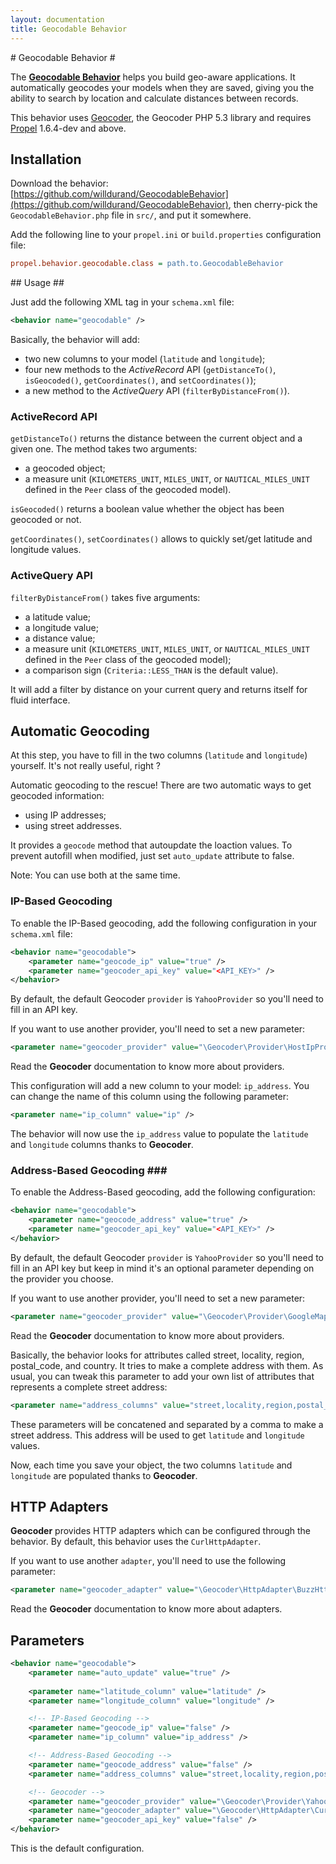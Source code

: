 ```yaml
---
layout: documentation
title: Geocodable Behavior
---
```


# Geocodable Behavior #

The [**Geocodable Behavior**](https://github.com/willdurand/GeocodableBehavior) helps you build geo-aware applications. It automatically geocodes your models when they are saved, giving you the ability to search by location and calculate distances between records.

This behavior uses [Geocoder](https://github.com/willdurand/Geocoder), the Geocoder PHP 5.3 library and requires [Propel](http://github.com/propelorm/Propel) 1.6.4-dev and above.

## Installation ##

Download the behavior: [https://github.com/willdurand/GeocodableBehavior](https://github.com/willdurand/GeocodableBehavior), then cherry-pick the `GeocodableBehavior.php` file in `src/`, and put it somewhere.

Add the following line to your `propel.ini` or `build.properties` configuration file:

```ini
propel.behavior.geocodable.class = path.to.GeocodableBehavior
```

## Usage ##

Just add the following XML tag in your `schema.xml` file:

```xml
<behavior name="geocodable" />
```

Basically, the behavior will add:

* two new columns to your model (`latitude` and `longitude`);
* four new methods to the _ActiveRecord_ API (`getDistanceTo()`, `isGeocoded()`, `getCoordinates()`, and `setCoordinates()`);
* a new method to the _ActiveQuery_ API (`filterByDistanceFrom()`).


### ActiveRecord API ###

`getDistanceTo()` returns the distance between the current object and a given one.
The method takes two arguments:

* a geocoded object;
* a measure unit (`KILOMETERS_UNIT`, `MILES_UNIT`, or `NAUTICAL_MILES_UNIT` defined in the `Peer` class of the geocoded model).

`isGeocoded()` returns a boolean value whether the object has been geocoded or not.

`getCoordinates()`, `setCoordinates()` allows to quickly set/get latitude and longitude values.


### ActiveQuery API ###

`filterByDistanceFrom()` takes five arguments:

* a latitude value;
* a longitude value;
* a distance value;
* a measure unit (`KILOMETERS_UNIT`, `MILES_UNIT`, or `NAUTICAL_MILES_UNIT` defined in the `Peer` class of the geocoded model);
* a comparison sign (`Criteria::LESS_THAN` is the default value).


It will add a filter by distance on your current query and returns itself for fluid interface.


## Automatic Geocoding ##

At this step, you have to fill in the two columns (`latitude` and `longitude`) yourself.
It's not really useful, right ?

Automatic geocoding to the rescue! There are two automatic ways to get geocoded information:

* using IP addresses;
* using street addresses.

It provides a ```geocode``` method that autoupdate the loaction values.
To prevent autofill when modified, just set ```auto_update``` attribute to false.

Note: You can use both at the same time.


### IP-Based Geocoding ###

To enable the IP-Based geocoding, add the following configuration in your `schema.xml` file:

```xml
<behavior name="geocodable">
    <parameter name="geocode_ip" value="true" />
    <parameter name="geocoder_api_key" value="<API_KEY>" />
</behavior>
```

By default, the default Geocoder `provider` is `YahooProvider` so you'll need to fill in an API key.

If you want to use another provider, you'll need to set a new parameter:

```xml
<parameter name="geocoder_provider" value="\Geocoder\Provider\HostIpProvider" />
```

Read the **Geocoder** documentation to know more about providers.

This configuration will add a new column to your model: `ip_address`. You can change the name of this column using the following parameter:

```xml
<parameter name="ip_column" value="ip" />
```

The behavior will now use the `ip_address` value to populate the `latitude` and `longitude` columns thanks to **Geocoder**.


### Address-Based Geocoding ###

To enable the Address-Based geocoding, add the following configuration:

```xml
<behavior name="geocodable">
    <parameter name="geocode_address" value="true" />
    <parameter name="geocoder_api_key" value="<API_KEY>" />
</behavior>
```

By default, the default Geocoder `provider` is `YahooProvider` so you'll need to fill in an API key but keep in mind it's an optional parameter depending on the provider you choose.

If you want to use another provider, you'll need to set a new parameter:

```xml
<parameter name="geocoder_provider" value="\Geocoder\Provider\GoogleMapsProvider" />
```

Read the **Geocoder** documentation to know more about providers.

Basically, the behavior looks for attributes called street, locality, region, postal_code, and country. It tries to make a complete address with them. As usual, you can tweak this parameter to add your own list of attributes that represents a complete street address:

```xml
<parameter name="address_columns" value="street,locality,region,postal_code,country" />
```

These parameters will be concatened and separated by a comma to make a street address. This address will be used to get `latitude` and `longitude` values.

Now, each time you save your object, the two columns `latitude` and `longitude` are populated thanks to **Geocoder**.


## HTTP Adapters ##

**Geocoder** provides HTTP adapters which can be configured through the behavior. By default, this behavior uses the `CurlHttpAdapter`.

If you want to use another `adapter`, you'll need to use the following parameter:

```xml
<parameter name="geocoder_adapter" value="\Geocoder\HttpAdapter\BuzzHttpAdapter" />
```

Read the **Geocoder** documentation to know more about adapters.


## Parameters ##

```xml
<behavior name="geocodable">
    <parameter name="auto_update" value="true" />
    
    <parameter name="latitude_column" value="latitude" />
    <parameter name="longitude_column" value="longitude" />

    <!-- IP-Based Geocoding -->
    <parameter name="geocode_ip" value="false" />
    <parameter name="ip_column" value="ip_address" />

    <!-- Address-Based Geocoding -->
    <parameter name="geocode_address" value="false" />
    <parameter name="address_columns" value="street,locality,region,postal_code,country" />

    <!-- Geocoder -->
    <parameter name="geocoder_provider" value="\Geocoder\Provider\YahooProvider" />
    <parameter name="geocoder_adapter" value="\Geocoder\HttpAdapter\CurlHttpAdapter" />
    <parameter name="geocoder_api_key" value="false" />
</behavior>
```

This is the default configuration.
